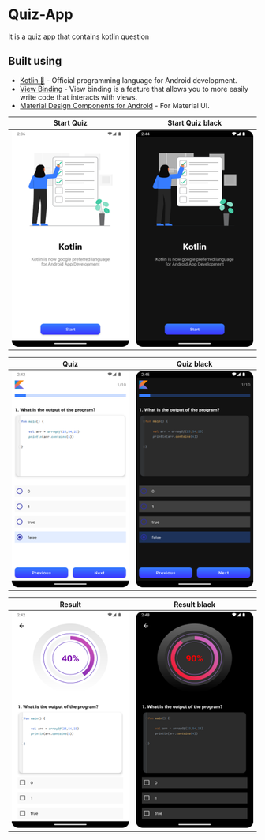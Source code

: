 # Quiz-App
It is a quiz app that contains kotlin question

## Built using
- [Kotlin 💙](https://kotlinlang.org/) - Official programming language for Android development.
- [View Binding](https://developer.android.com/topic/libraries/view-binding) - View binding is a feature that allows you to more easily write code that interacts with views.
- [Material Design Components for Android](https://material.io/android) - For Material UI.

Start Quiz             |  Start Quiz black
:-------------------------:|:-------------------------:
<img src="https://raw.githubusercontent.com/aman043358sagar/Quiz-App/master/Files/start%20quiz.png" width="246" height="438">  |  <img src="https://raw.githubusercontent.com/aman043358sagar/Quiz-App/master/Files/start%20quiz%20black.png" width="246" height="438">

Quiz             |  Quiz black
:-------------------------:|:-------------------------:
<img src="https://raw.githubusercontent.com/aman043358sagar/Quiz-App/master/Files/quiz.png" width="246" height="438">  |  <img src="https://raw.githubusercontent.com/aman043358sagar/Quiz-App/master/Files/quiz%20black.png" width="246" height="438">

Result             |  Result black
:-------------------------:|:-------------------------:
<img src="https://raw.githubusercontent.com/aman043358sagar/Quiz-App/master/Files/result.png" width="246" height="438">  |  <img src="https://raw.githubusercontent.com/aman043358sagar/Quiz-App/master/Files/result%20black.png" width="246" height="438">
